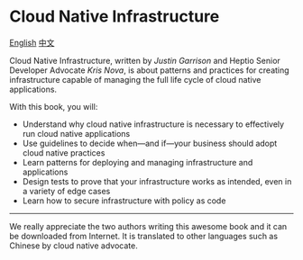# Cloud Native Infrastructure

[English](en/SUMMARY.md)	[中文](cn/SUMMARY.md)

Cloud Native Infrastructure, written by *Justin Garrison* and Heptio Senior Developer Advocate *Kris Nova*, is about patterns and practices for creating infrastructure capable of managing the full life cycle of cloud native applications.

With this book, you will:

- Understand why cloud native infrastructure is necessary to effectively run cloud native applications
- Use guidelines to decide when—and if—your business should adopt cloud native practices
- Learn patterns for deploying and managing infrastructure and applications
- Design tests to prove that your infrastructure works as intended, even in a variety of edge cases
- Learn how to secure infrastructure with policy as code

---

We really appreciate the two authors writing this awesome book and it can be downloaded from Internet. It is translated to other languages such as Chinese by cloud native advocate.